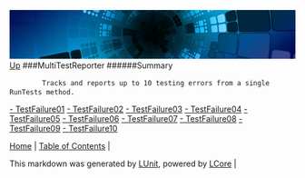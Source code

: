 ![](../Content/LCore-banner-small.png "")
[Up](../LUnit.md)
###MultiTestReporter
######Summary

            Tracks and reports up to 10 testing errors from a single RunTests method.
            
[ - TestFailure01](MultiTestReporter_TestFailure01.md)
[ - TestFailure02](MultiTestReporter_TestFailure02.md)
[ - TestFailure03](MultiTestReporter_TestFailure03.md)
[ - TestFailure04](MultiTestReporter_TestFailure04.md)
[ - TestFailure05](MultiTestReporter_TestFailure05.md)
[ - TestFailure06](MultiTestReporter_TestFailure06.md)
[ - TestFailure07](MultiTestReporter_TestFailure07.md)
[ - TestFailure08](MultiTestReporter_TestFailure08.md)
[ - TestFailure09](MultiTestReporter_TestFailure09.md)
[ - TestFailure10](MultiTestReporter_TestFailure10.md)

[Home](../../README.md) | [Table of Contents](../../TableOfContents.md) | 


This markdown was generated by [LUnit](https://github.com/CodeSingularity/LUnit), powered by [LCore](https://github.com/CodeSingularity/LCore) | 

